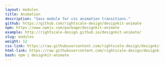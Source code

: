 ```yaml
---
layout: modules
title: Animation
description: "Sass module for css animation transitions."
github: https://github.com/rightscale-design/designkit-animate
npm: https://www.npmjs.com/package/designkit-animate
example: http://rightscale-design.github.io/designkit-animate/
slug: modules
weight: 12
css-link: https://raw.githubusercontent.com/rightscale-design/designkit-animate/master/src/scss/_designkit-animate.scss
html-link: https://raw.githubusercontent.com/rightscale-design/designkit-animate/master/index.html
bash: npm i designkit-animate
---
```

